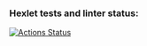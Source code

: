 ### Hexlet tests and linter status:
[![Actions Status](https://github.com/albern79/php-project-9/actions/workflows/hexlet-check.yml/badge.svg)](https://github.com/albern79/php-project-9/actions)